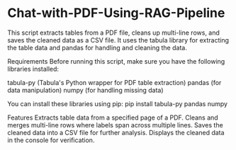 # Chat-with-PDF-Using-RAG-Pipeline

This script extracts tables from a PDF file, cleans up multi-line rows, and saves the cleaned data as a CSV file. It uses the tabula library for extracting the table data and pandas for handling and cleaning the data.

Requirements
Before running this script, make sure you have the following libraries installed:

tabula-py (Tabula's Python wrapper for PDF table extraction)
pandas (for data manipulation)
numpy (for handling missing data)

You can install these libraries using pip:
pip install tabula-py pandas numpy

Features
Extracts table data from a specified page of a PDF.
Cleans and merges multi-line rows where labels span across multiple lines.
Saves the cleaned data into a CSV file for further analysis.
Displays the cleaned data in the console for verification.
